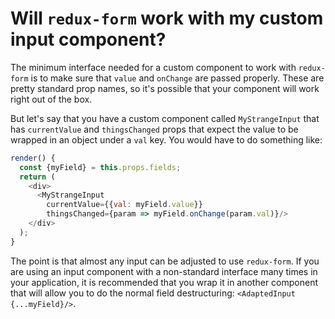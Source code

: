 # Will `redux-form` work with my custom input component?
  
The minimum interface needed for a custom component to work with `redux-form` is to make sure that `value` and 
`onChange` are passed properly. These are pretty standard prop names, so it's possible that your component will work 
right out of the box.

But let's say that you have a custom component called `MyStrangeInput` that has `currentValue` and `thingsChanged`
props that expect the value to be wrapped in an object under a `val` key. You would have to do something like:

```javascript
render() {
  const {myField} = this.props.fields;
  return (
    <div>
      <MyStrangeInput 
        currentValue={{val: myField.value}}
        thingsChanged={param => myField.onChange(param.val)}/>
    </div>
  );
}
```

The point is that almost any input can be adjusted to use `redux-form`. If you are using an input component with a 
non-standard interface many times in your application, it is recommended that you wrap it in another component that 
will allow you to do the normal field destructuring: `<AdaptedInput {...myField}/>`.
